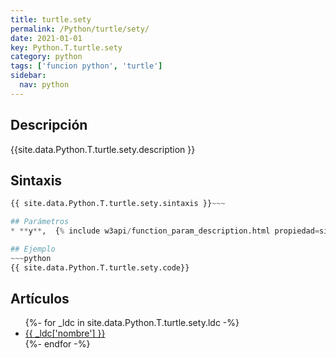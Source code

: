 ```yaml
---
title: turtle.sety
permalink: /Python/turtle/sety/
date: 2021-01-01
key: Python.T.turtle.sety
category: python
tags: ['funcion python', 'turtle']
sidebar: 
  nav: python
---
```


## Descripción
{{site.data.Python.T.turtle.sety.description }}

## Sintaxis
~~~python
{{ site.data.Python.T.turtle.sety.sintaxis }}~~~

## Parámetros
* **y**,  {% include w3api/function_param_description.html propiedad=site.data.Python.T.turtle.sety valor="y" %}

## Ejemplo
~~~python
{{ site.data.Python.T.turtle.sety.code}}
~~~

## Artículos
<ul>
{%- for _ldc in site.data.Python.T.turtle.sety.ldc -%}
   <li>
       <a href="{{_ldc['url'] }}">{{ _ldc['nombre'] }}</a>
   </li>
{%- endfor -%}
</ul>
